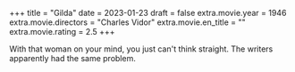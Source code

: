+++
title = "Gilda"
date = 2023-01-23
draft = false
extra.movie.year = 1946
extra.movie.directors = "Charles Vidor"
extra.movie.en_title = ""
extra.movie.rating = 2.5
+++

With that woman on your mind, you just can't think straight. The writers apparently had the same problem.<!-- more -->